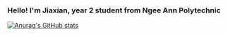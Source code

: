 ### Hello! I'm Jiaxian, year 2 student from Ngee Ann Polytechnic

[![Anurag's GitHub stats](https://github-readme-stats.vercel.app/api?username=Lim-Jiaxian&theme=graywhite)](https://github.com/Lim-Jiaxian/github-readme-stats)

<!--
**Lim-Jiaxian/Lim-Jiaxian** is a ✨ _special_ ✨ repository because its `README.md` (this file) appears on your GitHub profile.

Here are some ideas to get you started:

- 🔭 I’m currently working on ...
- 🌱 I’m currently learning ...
- 👯 I’m looking to collaborate on ...
- 🤔 I’m looking for help with ...
- 💬 Ask me about ...
- 📫 How to reach me: ...
- 😄 Pronouns: ...
- ⚡ Fun fact: ...
-->
